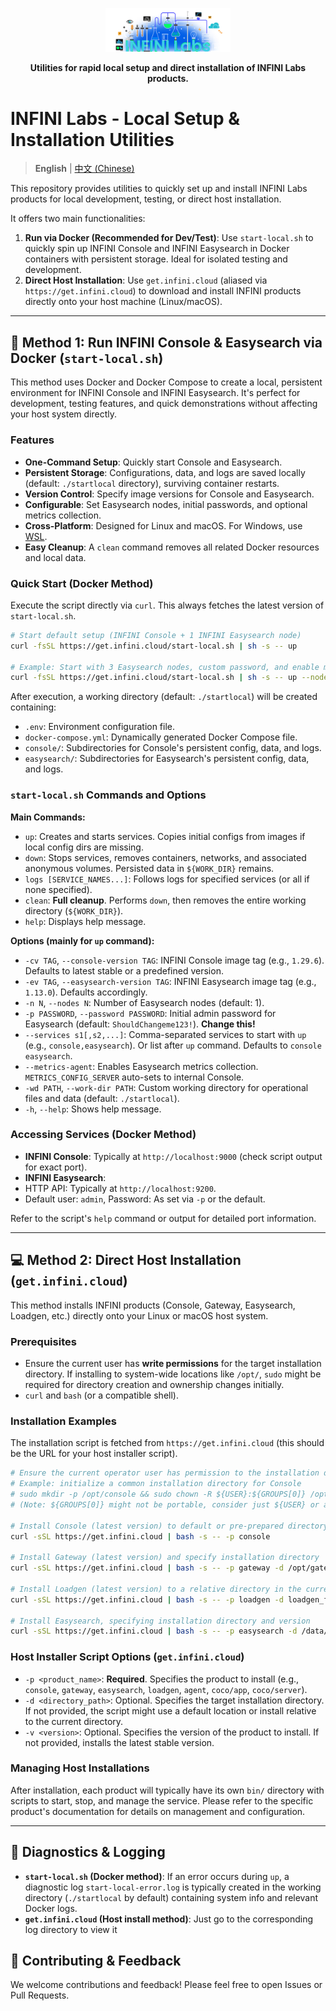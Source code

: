 <p align="center">
<a href="https://infinilabs.com/"><img src="docs/images/infinilabs.svg" alt="INFINI Labs Logo" width="200px"></a>
</p>

<p align="center">
<strong>Utilities for rapid local setup and direct installation of INFINI Labs products.</strong>
</p>

# INFINI Labs - Local Setup & Installation Utilities

> **English** | [中文 (Chinese)](README_zh.md)

This repository provides utilities to quickly set up and install INFINI Labs products for local development, testing, or direct host installation.

It offers two main functionalities:

1. **Run via Docker (Recommended for Dev/Test)**: Use `start-local.sh` to quickly spin up INFINI Console and INFINI Easysearch in Docker containers with persistent storage. Ideal for isolated testing and development.
2. **Direct Host Installation**: Use `get.infini.cloud` (aliased via `https://get.infini.cloud`) to download and install INFINI products directly onto your host machine (Linux/macOS).

---

## 🐳 Method 1: Run INFINI Console & Easysearch via Docker (`start-local.sh`)

This method uses Docker and Docker Compose to create a local, persistent environment for INFINI Console and INFINI Easysearch. It's perfect for development, testing features, and quick demonstrations without affecting your host system directly.

### Features

* **One-Command Setup**: Quickly start Console and Easysearch.
* **Persistent Storage**: Configurations, data, and logs are saved locally (default: `./startlocal` directory), surviving container restarts.
* **Version Control**: Specify image versions for Console and Easysearch.
* **Configurable**: Set Easysearch nodes, initial passwords, and optional metrics collection.
* **Cross-Platform**: Designed for Linux and macOS. For Windows, use [WSL](https://learn.microsoft.com/en-us/windows/wsl/install).
* **Easy Cleanup**: A `clean` command removes all related Docker resources and local data.

### Quick Start (Docker Method)

Execute the script directly via `curl`. This always fetches the latest version of `start-local.sh`.

```bash
# Start default setup (INFINI Console + 1 INFINI Easysearch node)
curl -fsSL https://get.infini.cloud/start-local.sh | sh -s -- up

# Example: Start with 3 Easysearch nodes, custom password, and enable metrics
curl -fsSL https://get.infini.cloud/start-local.sh | sh -s -- up --nodes 3 --password "MySecurePass123!" --metrics-agent
```

After execution, a working directory (default: `./startlocal`) will be created containing:
* `.env`: Environment configuration file.
* `docker-compose.yml`: Dynamically generated Docker Compose file.
* `console/`: Subdirectories for Console's persistent config, data, and logs.
* `easysearch/`: Subdirectories for Easysearch's persistent config, data, and logs.

### `start-local.sh` Commands and Options

**Main Commands:**

* `up`: Creates and starts services. Copies initial configs from images if local config dirs are missing.
* `down`: Stops services, removes containers, networks, and associated anonymous volumes. Persisted data in `${WORK_DIR}` remains.
* `logs [SERVICE_NAMES...]`: Follows logs for specified services (or all if none specified).
* `clean`: **Full cleanup**. Performs `down`, then removes the entire working directory (`${WORK_DIR}`).
* `help`: Displays help message.

**Options (mainly for `up` command):**

* `-cv TAG`, `--console-version TAG`: INFINI Console image tag (e.g., `1.29.6`). Defaults to latest stable or a predefined version.
* `-ev TAG`, `--easysearch-version TAG`: INFINI Easysearch image tag (e.g., `1.13.0`). Defaults accordingly.
* `-n N`, `--nodes N`: Number of Easysearch nodes (default: 1).
* `-p PASSWORD`, `--password PASSWORD`: Initial admin password for Easysearch (default: `ShouldChangeme123!`). **Change this!**
* `--services s1[,s2,...]`: Comma-separated services to start with `up` (e.g., `console,easysearch`). Or list after `up` command. Defaults to `console easysearch`.
* `--metrics-agent`: Enables Easysearch metrics collection. `METRICS_CONFIG_SERVER` auto-sets to internal Console.
* `-wd PATH`, `--work-dir PATH`: Custom working directory for operational files and data (default: `./startlocal`).
* `-h`, `--help`: Shows help message.

### Accessing Services (Docker Method)

* **INFINI Console**: Typically at `http://localhost:9000` (check script output for exact port).
* **INFINI Easysearch**:
* HTTP API: Typically at `http://localhost:9200`.
* Default user: `admin`, Password: As set via `-p` or the default.

Refer to the script's `help` command or output for detailed port information.

---

## 💻 Method 2: Direct Host Installation (`get.infini.cloud`)

This method installs INFINI products (Console, Gateway, Easysearch, Loadgen, etc.) directly onto your Linux or macOS host system.

### Prerequisites

* Ensure the current user has **write permissions** for the target installation directory. If installing to system-wide locations like `/opt/`, `sudo` might be required for directory creation and ownership changes initially.
* `curl` and `bash` (or a compatible shell).

### Installation Examples

The installation script is fetched from `https://get.infini.cloud` (this should be the URL for your host installer script).

```bash
# Ensure the current operator user has permission to the installation directory.
# Example: initialize a common installation directory for Console
# sudo mkdir -p /opt/console && sudo chown -R ${USER}:${GROUPS[0]} /opt/console
# (Note: ${GROUPS[0]} might not be portable, consider just ${USER} or a specific group)

# Install Console (latest version) to default or pre-prepared directory
curl -sSL https://get.infini.cloud | bash -s -- -p console

# Install Gateway (latest version) and specify installation directory
curl -sSL https://get.infini.cloud | bash -s -- -p gateway -d /opt/gateway

# Install Loadgen (latest version) to a relative directory in the current path
curl -sSL https://get.infini.cloud | bash -s -- -p loadgen -d loadgen_files

# Install Easysearch, specifying installation directory and version
curl -sSL https://get.infini.cloud | bash -s -- -p easysearch -d /data/my_easysearch -v 1.13.0
```

### Host Installer Script Options (`get.infini.cloud`)


* `-p <product_name>`: **Required**. Specifies the product to install (e.g., `console`, `gateway`, `easysearch`, `loadgen`, `agent`, `coco/app`, `coco/server`).
* `-d <directory_path>`: Optional. Specifies the target installation directory. If not provided, the script might use a default location or install relative to the current directory.
* `-v <version>`: Optional. Specifies the version of the product to install. If not provided, installs the latest stable version.

### Managing Host Installations

After installation, each product will typically have its own `bin/` directory with scripts to start, stop, and manage the service. Please refer to the specific product's documentation for details on management and configuration.

---

## 📝 Diagnostics & Logging

* **`start-local.sh` (Docker method)**: If an error occurs during `up`, a diagnostic log `start-local-error.log` is typically created in the working directory (`./startlocal` by default) containing system info and relevant Docker logs.
* **`get.infini.cloud` (Host install method)**: Just go to the corresponding log directory to view it

## 🤝 Contributing & Feedback

We welcome contributions and feedback! Please feel free to open Issues or Pull Requests.
